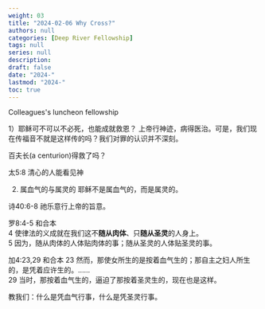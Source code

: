 ```yaml
---
weight: 03
title: "2024-02-06 Why Cross?"
authors: null
categories: [Deep River Fellowship]
tags: null
series: null
description: 
draft: false
date: "2024-"
lastmod: "2024-"
toc: true
---
```


Colleagues's luncheon fellowship
<!--more-->

1）耶稣可不可以不必死，也能成就救恩？
上帝行神迹，病得医治。可是，我们现在传福音不就是这样传的吗？我们对罪的认识并不深刻。

百夫长(a centurion)得救了吗？

太5:8 清心的人能看见神


2) 属血气的与属灵的
耶稣不是属血气的，而是属灵的。

诗40:6-8 祂乐意行上帝的旨意。

罗8:4-5 和合本  
4 使律法的义成就在我们这不<b>随从肉体</b>、只<b>随从圣灵</b>的人身上。  
5 因为，随从肉体的人体贴肉体的事；随从圣灵的人体贴圣灵的事。  

加4:23,29 和合本 
23 然而，那使女所生的是按着血气生的；那自主之妇人所生的，是凭着应许生的。……  
29 当时，那按着血气生的，逼迫了那按着圣灵生的，现在也是这样。

教我们：什么是凭血气行事，什么是凭圣灵行事。

